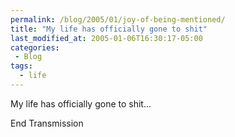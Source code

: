 ```yaml
---
permalink: /blog/2005/01/joy-of-being-mentioned/
title: "My life has officially gone to shit"
last_modified_at: 2005-01-06T16:30:17-05:00
categories:
 - Blog
tags:
  - life
---
```


My life has officially gone to shit...

End Transmission